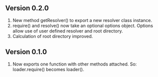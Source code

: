 ## Version 0.2.0

1. New method getResolver() to export a new resolver class instance.
2. require() and resolve() now take an optional options object.  Options allow use of user defined resolver and root directory.
3. Calculation of root directory improved.

## Version 0.1.0

1. Now exports one function with other methods attached.  So: loader.require() becomes loader().


